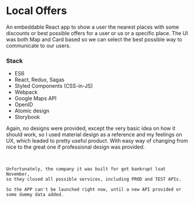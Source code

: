 # Local Offers
An embeddable React app to show a user the nearest places with some discounts or best possible offers for a user or us or a specific place.
The UI was both Map and Card based so we can select the best possible way to communicate to our users.

### Stack
* ES6
* React, Redux, Sagas
* Styled Components (CSS-in-JS)
* Webpack
* Google Maps API
* OpenID
* Atomic design
* Storybook

Again, no designs were provided, except the very basic idea on how it should work, so I used material design as a reference and my feelings on UX, which leaded to pretty useful product.
With easy way of changing from nice to the great one if professional design was provided.

&nbsp;

```
Unfortunately, the company it was built for got bankrupt lsat November, 
so they closed all possible services, including PROD and TEST APIs.

So the APP can't be launched right now, until a new API provided or
some dummy data added. 
```
